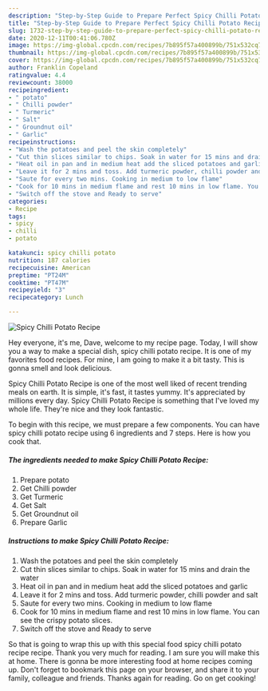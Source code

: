 ```yaml
---
description: "Step-by-Step Guide to Prepare Perfect Spicy Chilli Potato Recipe"
title: "Step-by-Step Guide to Prepare Perfect Spicy Chilli Potato Recipe"
slug: 1732-step-by-step-guide-to-prepare-perfect-spicy-chilli-potato-recipe
date: 2020-12-11T00:41:06.780Z
image: https://img-global.cpcdn.com/recipes/7b895f57a400899b/751x532cq70/spicy-chilli-potato-recipe-recipe-main-photo.jpg
thumbnail: https://img-global.cpcdn.com/recipes/7b895f57a400899b/751x532cq70/spicy-chilli-potato-recipe-recipe-main-photo.jpg
cover: https://img-global.cpcdn.com/recipes/7b895f57a400899b/751x532cq70/spicy-chilli-potato-recipe-recipe-main-photo.jpg
author: Franklin Copeland
ratingvalue: 4.4
reviewcount: 38000
recipeingredient:
- " potato"
- " Chilli powder"
- " Turmeric"
- " Salt"
- " Groundnut oil"
- " Garlic"
recipeinstructions:
- "Wash the potatoes and peel the skin completely"
- "Cut thin slices similar to chips. Soak in water for 15 mins and drain the water"
- "Heat oil in pan and in medium heat add the sliced potatoes and garlic"
- "Leave it for 2 mins and toss. Add turmeric powder, chilli powder and salt"
- "Saute for every two mins. Cooking in medium to low flame"
- "Cook for 10 mins in medium flame and rest 10 mins in low flame. You can see the crispy potato slices."
- "Switch off the stove and Ready to serve"
categories:
- Recipe
tags:
- spicy
- chilli
- potato

katakunci: spicy chilli potato 
nutrition: 187 calories
recipecuisine: American
preptime: "PT24M"
cooktime: "PT47M"
recipeyield: "3"
recipecategory: Lunch

---
```



![Spicy Chilli Potato Recipe](https://img-global.cpcdn.com/recipes/7b895f57a400899b/751x532cq70/spicy-chilli-potato-recipe-recipe-main-photo.jpg)

Hey everyone, it's me, Dave, welcome to my recipe page. Today, I will show you a way to make a special dish, spicy chilli potato recipe. It is one of my favorites food recipes. For mine, I am going to make it a bit tasty. This is gonna smell and look delicious.

Spicy Chilli Potato Recipe is one of the most well liked of recent trending meals on earth. It is simple, it's fast, it tastes yummy. It's appreciated by millions every day. Spicy Chilli Potato Recipe is something that I've loved my whole life. They're nice and they look fantastic.




To begin with this recipe, we must prepare a few components. You can have spicy chilli potato recipe using 6 ingredients and 7 steps. Here is how you cook that.

<!--inarticleads1-->

##### The ingredients needed to make Spicy Chilli Potato Recipe:

1. Prepare  potato
1. Get  Chilli powder
1. Get  Turmeric
1. Get  Salt
1. Get  Groundnut oil
1. Prepare  Garlic




<!--inarticleads2-->

##### Instructions to make Spicy Chilli Potato Recipe:

1. Wash the potatoes and peel the skin completely
1. Cut thin slices similar to chips. Soak in water for 15 mins and drain the water
1. Heat oil in pan and in medium heat add the sliced potatoes and garlic
1. Leave it for 2 mins and toss. Add turmeric powder, chilli powder and salt
1. Saute for every two mins. Cooking in medium to low flame
1. Cook for 10 mins in medium flame and rest 10 mins in low flame. You can see the crispy potato slices.
1. Switch off the stove and Ready to serve




So that is going to wrap this up with this special food spicy chilli potato recipe recipe. Thank you very much for reading. I am sure you will make this at home. There is gonna be more interesting food at home recipes coming up. Don't forget to bookmark this page on your browser, and share it to your family, colleague and friends. Thanks again for reading. Go on get cooking!
